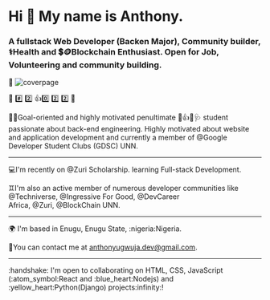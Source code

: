 # Hi 👋  My name is Anthony.

### A fullstack Web Developer (Backen Major), Community builder,    :medical_symbol:Health and :heavy_dollar_sign::coin:Blockchain Enthusiast. Open for Job, Volunteering and community building.
📌
![coverpage](https://raw.githubusercontent.com/Tony-smile/portfolio/master/images/likndncover.png "coverpage")

:large_blue_circle:   :hash:  :two:  👍:zero:    :two: :two: :large_blue_circle:
<!--
**Tony-smile/Tony-smile** is a ✨ _special_ ✨ repository because its `README.md` (this file) appears on your GitHub profile.

Here are some ideas to get you started:

- 🔭 I’m currently working on ...
- 🌱 I’m currently learning ...
- 👯 I’m looking to collaborate on ...
- 🤔 I’m looking for help with ...
- 💬 Ask me about ...
- 📫 How to reach me: ...
- 😄 Pronouns: ...
- ⚡ Fun fact: ...
-->
:dart::traffic_light:Goal-oriented and highly motivated penultimate :pill:👍:syringe::stethoscope: student passionate about back-end engineering. Highly motivated about website and application development and currently a member of @Google Developer Student Clubs (GDSC) UNN.
<hr>
 💻I'm  recently on @Zuri Scholarship. learning Full-stack Development.

 :gemini:I'm also an active member of numerous developer communities like @Techniverse, @Ingressive For Good, @DevCareer Africa, @Zuri, @BlockChain UNN.
<hr>
🌍 I'm based in Enugu, Enugu State,     :nigeria:Nigeria.

📧You can contact me at anthonyugwuja.dev@gmail.com.
<hr>
:handshake: I'm open to collaborating on HTML, CSS, JavaScript (:atom_symbol:React and :blue_heart:Nodejs) and :yellow_heart:Python(Django) projects:infinity:!